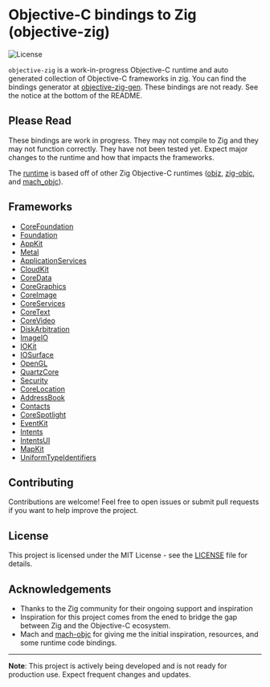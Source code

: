 # Objective-C bindings to Zig (objective-zig)

![License](https://img.shields.io/badge/license-MIT-blue.svg)

`objective-zig` is a work-in-progress Objective-C runtime and auto generated collection of Objective-C frameworks in zig. You can find the bindings generator at [objective-zig-gen](https://github.com/colbyhall/objective-zig-gen/tree/main). These bindings are not ready. See the notice at the bottom of the README.

## Please Read 
These bindings are work in progress. They may not compile to Zig and they may not function correctly. They have not been tested yet. Expect major changes to the runtime and how that impacts the frameworks.

The [runtime](src/objc.zig) is based off of other Zig Objective-C runtimes ([objz](https://github.com/robbielyman/objz), [zig-objc](https://github.com/mitchellh/zig-objc), and [mach_objc](https://github.com/hexops/mach-objc)).

## Frameworks
- [CoreFoundation](src/core_foundation.zig)
- [Foundation](src/foundation.zig)
- [AppKit](src/app_kit.zig)
- [Metal](src/metal.zig)
- [ApplicationServices](src/application_services.zig)
- [CloudKit](src/cloud_kit.zig)
- [CoreData](src/core_data.zig)
- [CoreGraphics](src/core_graphics.zig)
- [CoreImage](src/core_image.zig)
- [CoreServices](src/core_services.zig)
- [CoreText](src/core_text.zig)
- [CoreVideo](src/core_video.zig)
- [DiskArbitration](src/disk_arbitration.zig)
- [ImageIO](src/image_io.zig)
- [IOKit](src/io_kit.zig)
- [IOSurface](src/io_surface.zig)
- [OpenGL](src/opengl.zig)
- [QuartzCore](src/quartz_core.zig)
- [Security](src/security.zig)
- [CoreLocation](src/core_location.zig)
- [AddressBook](src/address_book.zig)
- [Contacts](src/contacts.zig)
- [CoreSpotlight](src/core_spotlight.zig)
- [EventKit](src/event_kit.zig)
- [Intents](src/intents.zig)
- [IntentsUI](src/intents_ui.zig)
- [MapKit](src/map_kit.zig)
- [UniformTypeIdentifiers](src/uniform_type_identifiers.zig)

## Contributing
Contributions are welcome! Feel free to open issues or submit pull requests if you want to help improve the project.

## License
This project is licensed under the MIT License - see the [LICENSE](LICENSE) file for details.

## Acknowledgements
- Thanks to the Zig community for their ongoing support and inspiration
- Inspiration for this project comes from the ened to bridge the gap between Zig and the Objective-C ecosystem.
- Mach and [mach-objc](https://github.com/hexops/mach-objc) for giving me the initial inspiration, resources, and some runtime code bindings.

---

**Note**: This project is actively being developed and is not ready for production use. Expect frequent changes and updates.
